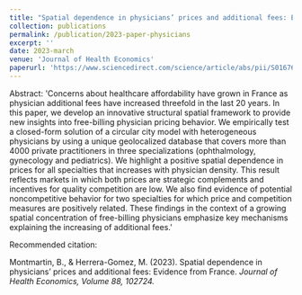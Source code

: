 ```yaml
---
title: "Spatial dependence in physicians’ prices and additional fees: Evidence from France"
collection: publications
permalink: /publication/2023-paper-physicians
excerpt: ''
date: 2023-march
venue: 'Journal of Health Economics'
paperurl: 'https://www.sciencedirect.com/science/article/abs/pii/S0167629623000012'
---
```

Abstract: 'Concerns about healthcare affordability have grown in France as physician additional fees have increased threefold in the last 20 years. In this paper, we develop an innovative structural spatial framework to provide new insights into free-billing physician pricing behavior. We empirically test a closed-form solution of a circular city model with heterogeneous physicians by using a unique geolocalized database that covers more than 4000 private practitioners in three specializations (ophthalmology, gynecology and pediatrics). We highlight a positive spatial dependence in prices for all specialties that increases with physician density. This result reflects markets in which both prices are strategic complements and incentives for quality competition are low. We also find evidence of potential noncompetitive behavior for two specialties for which price and competition measures are positively related. These findings in the context of a growing spatial concentration of free-billing physicians emphasize key mechanisms explaining the increasing of additional fees.'

Recommended citation: 

Montmartin, B., & Herrera-Gomez, M. (2023). Spatial dependence in physicians’ prices and additional fees: Evidence from France. <i>Journal of Health Economics<i>, Volume 88, 102724.
